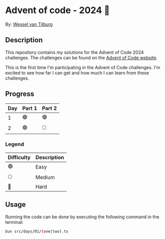 # Advent of code - 2024 🎄

By: [Wessel van Tilburg](https://github.com/wesselvantilburg)

## Description

This repository contains my solutions for the Advent of Code 2024 challenges. The challenges can be found on the [Advent of Code website](https://adventofcode.com/2024).

This is the first time I'm participating in the Advent of Code challenges. I'm excited to see how far I can get and how much I can learn from these challenges.

## Progress

| Day | Part 1 | Part 2 |
| --- | ------ | ------ |
| 1   | 🟢     | 🟢     |
| 2   | 🟢     | 🌕     |

### Legend

| Difficulty | Description |
| ---------- | ----------- |
| 🟢         | Easy        |
| 🌕         | Medium      |
| 🔴         | Hard        |

## Usage

Running the code can be done by executing the following command in the terminal:

```bash
bun src/days/01/(one|two).ts
```
